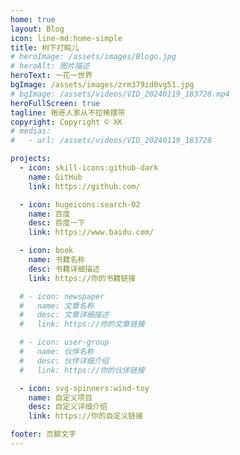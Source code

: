 ```yaml
---
home: true
layout: Blog
icon: line-md:home-simple
title: 树下打盹儿
# heroImage: /assets/images/Blogo.jpg
# heroAlt: 图片描述
heroText: 一花一世界
bgImage: /assets/images/zrm379id0vg51.jpg
# bgImage: /assets/videos/VID_20240119_183728.mp4
heroFullScreen: true
tagline: 袍哥人家从不拉稀摆带
copyright: Copyright © XK
# medias:
#   - url: /assets/videos/VID_20240119_183728

projects:
  - icon: skill-icons:github-dark
    name: GitHub
    link: https://github.com/

  - icon: hugeicons:search-02
    name: 百度
    desc: 百度一下
    link: https://www.baidu.com/

  - icon: book
    name: 书籍名称
    desc: 书籍详细描述
    link: https://你的书籍链接

  # - icon: newspaper
  #   name: 文章名称
  #   desc: 文章详细描述
  #   link: https://你的文章链接

  # - icon: user-group
  #   name: 伙伴名称
  #   desc: 伙伴详细介绍
  #   link: https://你的伙伴链接

  - icon: svg-spinners:wind-toy
    name: 自定义项目
    desc: 自定义详细介绍
    link: https://你的自定义链接

footer: 页脚文字
---
```




